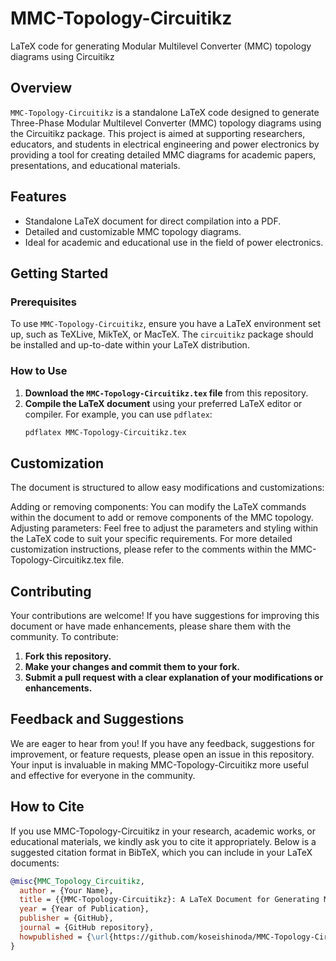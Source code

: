 # MMC-Topology-Circuitikz
LaTeX code for generating Modular Multilevel Converter (MMC) topology diagrams using Circuitikz


## Overview

`MMC-Topology-Circuitikz` is a standalone LaTeX code designed to generate Three-Phase Modular Multilevel Converter (MMC) topology diagrams using the Circuitikz package. This project is aimed at supporting researchers, educators, and students in electrical engineering and power electronics by providing a tool for creating detailed MMC diagrams for academic papers, presentations, and educational materials.

## Features

- Standalone LaTeX document for direct compilation into a PDF.
- Detailed and customizable MMC topology diagrams.
- Ideal for academic and educational use in the field of power electronics.

## Getting Started

### Prerequisites

To use `MMC-Topology-Circuitikz`, ensure you have a LaTeX environment set up, such as TeXLive, MikTeX, or MacTeX. The `circuitikz` package should be installed and up-to-date within your LaTeX distribution.

### How to Use

1. **Download the `MMC-Topology-Circuitikz.tex` file** from this repository.
2. **Compile the LaTeX document** using your preferred LaTeX editor or compiler. For example, you can use `pdflatex`:
   ```bash
   pdflatex MMC-Topology-Circuitikz.tex

## Customization
The document is structured to allow easy modifications and customizations:

Adding or removing components: You can modify the LaTeX commands within the document to add or remove components of the MMC topology.
Adjusting parameters: Feel free to adjust the parameters and styling within the LaTeX code to suit your specific requirements.
For more detailed customization instructions, please refer to the comments within the MMC-Topology-Circuitikz.tex file.


## Contributing
Your contributions are welcome! If you have suggestions for improving this document or have made enhancements, please share them with the community. To contribute:


1. **Fork this repository.**
2. **Make your changes and commit them to your fork.**
3. **Submit a pull request with a clear explanation of your modifications or enhancements.**

## Feedback and Suggestions
We are eager to hear from you! If you have any feedback, suggestions for improvement, or feature requests, please open an issue in this repository. Your input is invaluable in making MMC-Topology-Circuitikz more useful and effective for everyone in the community.

## How to Cite

If you use MMC-Topology-Circuitikz in your research, academic works, or educational materials, we kindly ask you to cite it appropriately. Below is a suggested citation format in BibTeX, which you can include in your LaTeX documents:

```bibtex
@misc{MMC_Topology_Circuitikz,
  author = {Your Name},
  title = {{MMC-Topology-Circuitikz}: A LaTeX Document for Generating Modular Multilevel Converter Topology Diagrams},
  year = {Year of Publication},
  publisher = {GitHub},
  journal = {GitHub repository},
  howpublished = {\url{https://github.com/koseishinoda/MMC-Topology-Circuitikz}}
}


